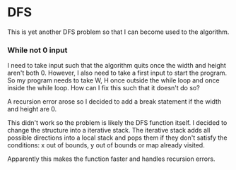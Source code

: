 # DFS

This is yet another DFS problem so that I can become used to the algorithm. 

### While not 0 input
I need to take input such that the algorithm quits once the width and height aren't both 0. However, I also need to take a first input to start the program. So my program needs to take W, H once outside the while loop and once inside the while loop. How can I fix this such that it doesn't do so?

A recursion error arose so I decided to add a break statement if the width and height are 0.

This didn't work so the problem is likely the DFS function itself. I decided to change the structure into a iterative stack.
The iterative stack adds all possible directions into a local stack and pops them if they don't satisfy the conditions: x out of bounds, y out of bounds or map already visited.

Apparently this makes the function faster and handles recursion errors.